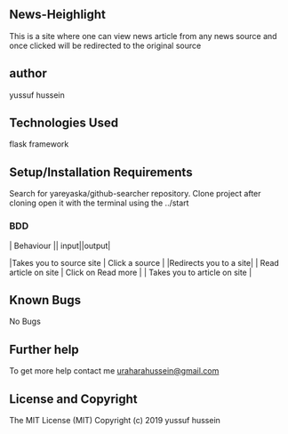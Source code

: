 
## News-Heighlight
This is a site  where one can view news article from any news source and once clicked will be redirected to the original source

## author
yussuf hussein


## Technologies Used
flask framework

## Setup/Installation Requirements
Search for yareyaska/github-searcher repository.
Clone project
after cloning open it with the terminal using the ../start


### BDD
| Behaviour    || input||output|

|Takes you to source site  | Click a source | |Redirects you to a site|
| Read article on site  | Click on Read more   | | Takes you to article on site |




## Known Bugs
   No Bugs


## Further help

To get more help contact me uraharahussein@gmail.com


## License and Copyright
The MIT License (MIT) Copyright (c) 2019 yussuf hussein
